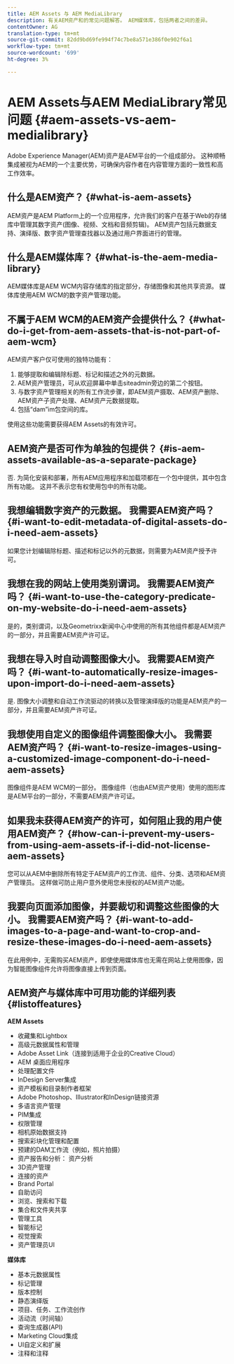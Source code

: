 ```yaml
---
title: AEM Assets 与 AEM MediaLibrary
description: 有关AEM资产和的常见问题解答。 AEM媒体库，包括两者之间的差异。
contentOwner: AG
translation-type: tm+mt
source-git-commit: 82dd9bd69fe994f74c7be8a571e386f0e902f6a1
workflow-type: tm+mt
source-wordcount: '699'
ht-degree: 3%

---
```



# AEM Assets与AEM MediaLibrary常见问题 {#aem-assets-vs-aem-medialibrary}

Adobe Experience Manager(AEM)资产是AEM平台的一个组成部分。 这种顺畅集成被视为AEM的一个主要优势，可确保内容作者在内容管理方面的一致性和高工作效率。

## 什么是AEM资产？ {#what-is-aem-assets}

AEM资产是AEM Platform上的一个应用程序，允许我们的客户在基于Web的存储库中管理其数字资产(图像、视频、文档和音频剪辑)。 AEM资产包括元数据支持、演绎版、数字资产管理查找器以及通过用户界面进行的管理。

## 什么是AEM媒体库？ {#what-is-the-aem-media-library}

AEM媒体库是AEM WCM内容存储库的指定部分，存储图像和其他共享资源。 媒体库使用AEM WCM的数字资产管理功能。

## 不属于AEM WCM的AEM资产会提供什么？ {#what-do-i-get-from-aem-assets-that-is-not-part-of-aem-wcm}

AEM资产客户仅可使用的独特功能有：

1. 能够提取和编辑除标题、标记和描述之外的元数据。
1. AEM资产管理员，可从欢迎屏幕中单击siteadmin旁边的第二个按钮。
1. 与数字资产管理相关的所有工作流步骤，即AEM资产摄取、AEM资产删除、AEM资产子资产处理、AEM资产元数据提取。
1. 包括“dam”im包空间的库。

使用这些功能需要获得AEM Assets的有效许可。

## AEM资产是否可作为单独的包提供？ {#is-aem-assets-available-as-a-separate-package}

否. 为简化安装和部署，所有AEM应用程序和加载项都在一个包中提供，其中包含所有功能。 这并不表示您有权使用包中的所有功能。

## 我想编辑数字资产的元数据。 我需要AEM资产吗？ {#i-want-to-edit-metadata-of-digital-assets-do-i-need-aem-assets}

如果您计划编辑除标题、描述和标记以外的元数据，则需要为AEM资产授予许可。

## 我想在我的网站上使用类别谓词。 我需要AEM资产吗？ {#i-want-to-use-the-category-predicate-on-my-website-do-i-need-aem-assets}

是的，类别谓词，以及Geometrixx新闻中心中使用的所有其他组件都是AEM资产的一部分，并且需要AEM资产许可证。

## 我想在导入时自动调整图像大小。 我需要AEM资产吗？ {#i-want-to-automatically-resize-images-upon-import-do-i-need-aem-assets}

是. 图像大小调整和自动工作流驱动的转换以及管理演绎版的功能是AEM资产的一部分，并且需要AEM资产许可证。

## 我想使用自定义的图像组件调整图像大小。 我需要AEM资产吗？ {#i-want-to-resize-images-using-a-customized-image-component-do-i-need-aem-assets}

图像组件是AEM WCM的一部分。 图像组件（也由AEM资产使用）使用的图形库是AEM平台的一部分，不需要AEM资产许可证。

## 如果我未获得AEM资产的许可，如何阻止我的用户使用AEM资产？ {#how-can-i-prevent-my-users-from-using-aem-assets-if-i-did-not-license-aem-assets}

您可以从AEM中删除所有特定于AEM资产的工作流、组件、分类、选项和AEM资产管理员。 这样做可防止用户意外使用您未授权的AEM资产功能。

## 我要向页面添加图像，并要裁切和调整这些图像的大小。 我需要AEM资产吗？ {#i-want-to-add-images-to-a-page-and-want-to-crop-and-resize-these-images-do-i-need-aem-assets}

在此用例中，无需购买AEM资产，即使使用媒体库也无需在网站上使用图像，因为智能图像组件允许将图像直接上传到页面。

## AEM资产与媒体库中可用功能的详细列表 {#listoffeatures}

**AEM Assets**

* 收藏集和Lightbox
* 高级元数据属性和管理
* Adobe Asset Link（连接到适用于企业的Creative Cloud）
* AEM 桌面应用程序
* 处理配置文件
* InDesign Server集成
* 资产模板和目录制作者框架
* Adobe Photoshop、Illustrator和InDesign链接资源
* 多语言资产管理
* PIM集成
* 权限管理
* 相机原始数据支持
* 搜索彩块化管理和配置
* 预建的DAM工作流（例如，照片拍摄）
* 资产报告和分析： 资产分析
* 3D资产管理
* 连接的资产
* Brand Portal
* 自助访问
* 浏览、搜索和下载
* 集合和文件夹共享
* 管理工具
* 智能标记
* 视觉搜索
* 资产管理员UI

**媒体库**

* 基本元数据属性
* 标记管理
* 版本控制
* 静态演绎版
* 项目、任务、工作流创作
* 活动流（时间轴）
* 查询生成器(API)
* Marketing Cloud集成
* UI自定义和扩展
* 注释和注释